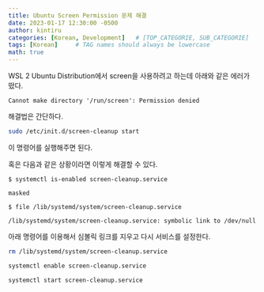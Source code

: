 ```yaml
---
title: Ubuntu Screen Permission 문제 해결
date: 2023-01-17 12:30:00 -0500
author: kintiru
categories: [Korean, Development]   # [TOP_CATEGORIE, SUB_CATEGORIE]
tags: [Korean]     # TAG names should always be lowercase
math: true
---
```


WSL 2 Ubuntu Distribution에서 screen을 사용하려고 하는데 아래와 같은 에러가 떴다.

``` console
Cannot make directory '/run/screen': Permission denied
```

해결법은 간단하다.

``` sh
sudo /etc/init.d/screen-cleanup start
```
이 명령어를 실행해주면 된다. 


혹은 다음과 같은 상황이라면 이렇게 해결할 수 있다.

``` console
$ systemctl is-enabled screen-cleanup.service

masked

$ file /lib/systemd/system/screen-cleanup.service

/lib/systemd/system/screen-cleanup.service: symbolic link to /dev/null
```

아래 명령어를 이용해서 심볼릭 링크를 지우고 다시 서비스를 설정한다.

``` sh
rm /lib/systemd/system/screen-cleanup.service

systemctl enable screen-cleanup.service

systemctl start screen-cleanup.service
```
